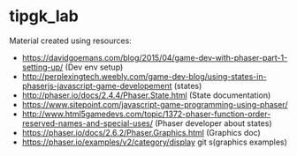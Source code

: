 # tipgk_lab

Material created using resources:
- https://davidgoemans.com/blog/2015/04/game-dev-with-phaser-part-1-setting-up/ (Dev env setup)
- http://perplexingtech.weebly.com/game-dev-blog/using-states-in-phaserjs-javascript-game-developement (states)
- http://phaser.io/docs/2.4.4/Phaser.State.html (State documentation)
- https://www.sitepoint.com/javascript-game-programming-using-phaser/
- http://www.html5gamedevs.com/topic/1372-phaser-function-order-reserved-names-and-special-uses/ (Phaser developer about states)
- https://phaser.io/docs/2.6.2/Phaser.Graphics.html (Graphics doc)
- https://phaser.io/examples/v2/category/display git s(graphics examples)